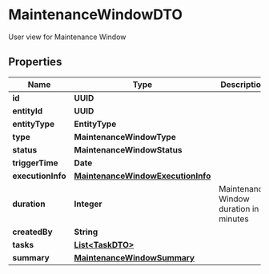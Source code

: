 

# MaintenanceWindowDTO

User view for Maintenance Window

## Properties

Name | Type | Description | Notes
------------ | ------------- | ------------- | -------------
**id** | **UUID** |  |  [optional]
**entityId** | **UUID** |  |  [optional]
**entityType** | **EntityType** |  |  [optional]
**type** | **MaintenanceWindowType** |  |  [optional]
**status** | **MaintenanceWindowStatus** |  |  [optional]
**triggerTime** | **Date** |  |  [optional]
**executionInfo** | [**MaintenanceWindowExecutionInfo**](MaintenanceWindowExecutionInfo.md) |  |  [optional]
**duration** | **Integer** | Maintenance Window duration in minutes |  [optional]
**createdBy** | **String** |  |  [optional]
**tasks** | [**List&lt;TaskDTO&gt;**](TaskDTO.md) |  |  [optional]
**summary** | [**MaintenanceWindowSummary**](MaintenanceWindowSummary.md) |  |  [optional]



